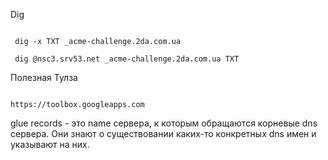 ﻿Dig



```

 dig -x TXT _acme-challenge.2da.com.ua

 dig @nsc3.srv53.net _acme-challenge.2da.com.ua TXT

```

Полезная Тулза

```

https://toolbox.googleapps.com

```

 glue records - это name сервера, к которым обращаются корневые  dns сервера. Они знают  о существовании каких-то конкретных dns имен и указывают на них. 